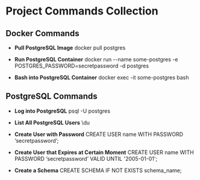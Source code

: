 # Project Commands Collection

## Docker Commands

- **Pull PostgreSQL Image**
  docker pull postgres

- **Run PostgreSQL Container**
  docker run --name some-postgres -e POSTGRES_PASSWORD=secretpassword -d postgres

- **Bash into PostgreSQL Container**
  docker exec -it some-postgres bash

## PostgreSQL Commands

- **Log into PostgreSQL**
  psql -U postgres

- **List All PostgreSQL Users**
  \du

- **Create User with Password**
  CREATE USER name WITH PASSWORD ‘secretpassword’;

- **Create User that Expires at Certain Moment**
  CREATE USER name WITH PASSWORD ‘secretpassword’ VALID UNTIL '2005-01-01';

- **Create a Schema**
  CREATE SCHEMA IF NOT EXISTS schema_name;
